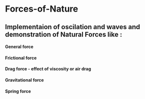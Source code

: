 # Forces-of-Nature
## Implementaion of oscilation and waves and demonstration of Natural Forces like :
#### General force
#### Frictional force
#### Drag force - effect of viscosity or air drag 
#### Gravitational force 
#### Spring force

